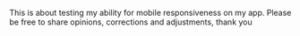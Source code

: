 This is about testing my ability for mobile responsiveness on my app. Please be free to share opinions, corrections and adjustments, thank you
